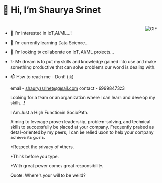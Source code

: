  # 👋 Hi, I’m Shaurya Srinet
<br>
<img align="right" alt="GIF" src="https://user-images.githubusercontent.com/92947939/155017194-9ea7bfbd-eb1f-4c7d-867b-ea225b443488.gif?raw=true" />

- 👀 I’m interested in IoT,AI/ML...!
- 🌱 I’m currently learning Data Science...
- 💞️ I’m looking to collaborate on IoT, AI/ML projects...
- ✨ My dream is to put my skills and knowledge gained into use and make something productive that can solve problems our world is dealing with.
- 📫 How to reach me - Dont! (jk)
     
     email - shauryasrinet@gmail.com
     contact - 9999847323


  Looking for a team or an organization where I can learn and develop my skills...!

  I Am Just a High Functionin SocioPath. 

  Aiming to leverage proven leadership, problem-solving, and technical skills to successfully be placed at your company. Frequently praised as detail-oriented by my peers, I can     be relied upon to help your company achieve its goals.

  
  *Respect the privacy of others.
  
  *Think before you type.
  
  *With great power comes great responsibility.


  Quote: Where's your will to be weird?
  
